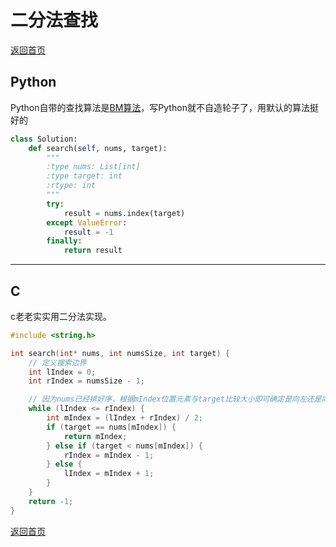 # 二分法查找
[返回首页](../README.md)

## Python
Python自带的查找算法是[BM算法](https://baike.baidu.com/item/BM算法)，写Python就不自造轮子了，用默认的算法挺好的
```python
class Solution:
    def search(self, nums, target):
        """
        :type nums: List[int]
        :type target: int
        :rtype: int
        """
        try:
            result = nums.index(target)
        except ValueError:
            result = -1
        finally:
            return result
```
---

## C
c老老实实用二分法实现。
```c
#include <string.h>

int search(int* nums, int numsSize, int target) {
    // 定义搜索边界
    int lIndex = 0;
    int rIndex = numsSize - 1;

    // 因为nums已经排好序，根据mIndex位置元素与target比较大小即可确定是向左还是向右查找
    while (lIndex <= rIndex) {
        int mIndex = (lIndex + rIndex) / 2;
        if (target == nums[mIndex]) {
            return mIndex;
        } else if (target < nums[mIndex]) {
            rIndex = mIndex - 1;
        } else {
            lIndex = mIndex + 1;
        }
    }
    return -1;
}
```
[返回首页](../README.md)